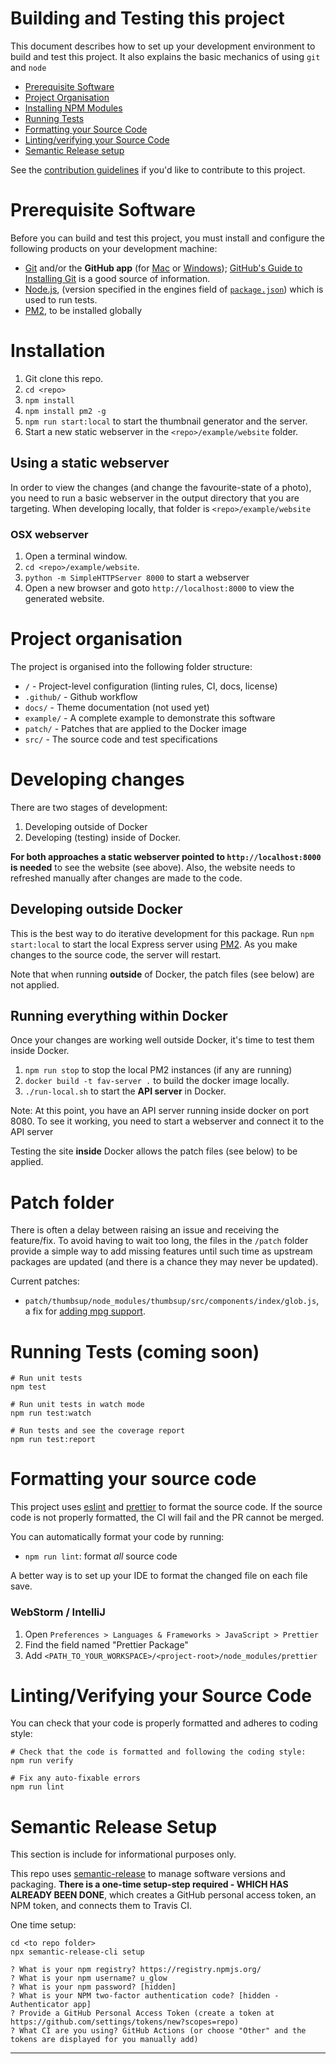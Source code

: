 # Building and Testing this project

This document describes how to set up your development environment to build and test this project.
It also explains the basic mechanics of using `git` and `node`

- [Prerequisite Software](#prerequisite-software)
- [Project Organisation](#project-organisation)
- [Installing NPM Modules](#installing)
- [Running Tests](#running-tests)
- [Formatting your Source Code](#formatting-your-source-code)
- [Linting/verifying your Source Code](#lintingverifying-your-source-code)
- [Semantic Release setup](#semantic-release-setup)

See the [contribution guidelines][contributing] if you'd like to contribute to this project.

# Prerequisite Software

Before you can build and test this project, you must install and configure the
following products on your development machine:

- [Git](http://git-scm.com) and/or the **GitHub app** (for [Mac](http://mac.github.com) or
  [Windows](http://windows.github.com)); [GitHub's Guide to Installing Git](https://help.github.com/articles/set-up-git) is a good source of information.
- [Node.js](http://nodejs.org), (version specified in the engines field of [`package.json`](package.json)) which is used to run tests.
- [PM2](https://pm2.keymetrics.io/docs/usage/quick-start/), to be installed globally

# Installation

1. Git clone this repo.
2. `cd <repo>`
3. `npm install`
4. `npm install pm2 -g`
5. `npm run start:local` to start the thumbnail generator and the server.
6. Start a new static webserver in the `<repo>/example/website` folder.

## Using a static webserver

In order to view the changes (and change the favourite-state of a photo), you need to
run a basic webserver in the output directory that you are targeting. When
developing locally, that folder is `<repo>/example/website`

### OSX webserver

1. Open a terminal window.
2. `cd <repo>/example/website`.
3. `python -m SimpleHTTPServer 8000` to start a webserver
4. Open a new browser and goto `http://localhost:8000` to view the generated website.

# Project organisation

The project is organised into the following folder structure:

- `/` - Project-level configuration (linting rules, CI, docs, license)
- `.github/` - Github workflow
- `docs/` - Theme documentation (not used yet)
- `example/` - A complete example to demonstrate this software
- `patch/` - Patches that are applied to the Docker image
- `src/` - The source code and test specifications

# Developing changes

There are two stages of development:

1. Developing outside of Docker
2. Developing (testing) inside of Docker.

**For both approaches a static webserver pointed to `http://localhost:8000` is needed** to see the website (see above).
Also, the website needs to refreshed manually after changes are made to the code.


## Developing outside Docker

This is the best way to do iterative development for this package. Run
`npm start:local` to start the local Express server using [PM2](https://pm2.keymetrics.io/docs/usage/quick-start/).
As you make changes to the source code, the server will restart.

Note that when running **outside** of Docker, the patch files (see below) are not applied.


## Running everything within Docker

Once your changes are working well outside Docker, it's time to test them inside Docker.

1. `npm run stop` to stop the local PM2 instances (if any are running)
2. `docker build -t fav-server .` to build the docker image locally.
3. `./run-local.sh` to start the **API server** in Docker.

Note: At this point, you have an API server running inside docker on port 8080. To see it working,
you need to start a webserver and connect it to the API server

Testing the site **inside** Docker allows the patch files (see below) to be applied.

# Patch folder

There is often a delay between raising an issue and receiving the feature/fix. To avoid having to wait too long,
the files in the `/patch` folder provide a simple way to add missing features until such time as upstream packages are updated (and there is a chance they may never be updated).

Current patches:
- `patch/thumbsup/node_modules/thumbsup/src/components/index/glob.js`, a fix for [adding mpg support](https://github.com/thumbsup/thumbsup/issues/280).

# Running Tests (coming soon)

```shell
# Run unit tests
npm test

# Run unit tests in watch mode
npm run test:watch

# Run tests and see the coverage report
npm run test:report
```

# Formatting your source code

This project uses [eslint](https://eslint.org) and [prettier](https://prettier.io/) to format the source code.
If the source code is not properly formatted, the CI will fail and the PR cannot be merged.

You can automatically format your code by running:

- `npm run lint`: format _all_ source code

A better way is to set up your IDE to format the changed file on each file save.

### WebStorm / IntelliJ

1. Open `Preferences > Languages & Frameworks > JavaScript > Prettier`
1. Find the field named "Prettier Package"
1. Add `<PATH_TO_YOUR_WORKSPACE>/<project-root>/node_modules/prettier`

# Linting/Verifying your Source Code

You can check that your code is properly formatted and adheres to coding style:

```shell
# Check that the code is formatted and following the coding style:
npm run verify

# Fix any auto-fixable errors
npm run lint
```

# Semantic Release Setup

This section is include for informational purposes only.

This repo uses [semantic-release][semantic-release] to manage software versions and packaging.
**There is a one-time setup-step required - WHICH HAS ALREADY BEEN DONE**, which creates a GitHub
personal access token, an NPM token, and connects them to Travis CI.

One time setup:
```shell script
cd <to repo folder>
npx semantic-release-cli setup

? What is your npm registry? https://registry.npmjs.org/
? What is your npm username? u_glow
? What is your npm password? [hidden]
? What is your NPM two-factor authentication code? [hidden - Authenticator app]
? Provide a GitHub Personal Access Token (create a token at https://github.com/settings/tokens/new?scopes=repo) 
? What CI are you using? GitHub Actions (or choose "Other" and the tokens are displayed for you manually add)

```

<hr>

[contributing]: CONTRIBUTING.md
[repo]: https://github.com/uglow/thumbsup-fav-server
[readme-usage]: README.md#usage
[semantic-release]: https://semantic-release.gitbook.io/semantic-release/
